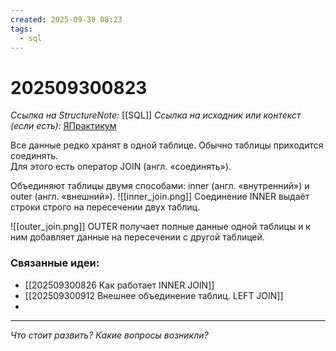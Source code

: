 ```yaml
---
created: 2025-09-30 08:23
tags:
  - sql
---
```

# 202509300823
*Ссылка на StructureNote:* [[SQL]]
*Ссылка на исходник или контекст (если есть):* [ЯПрактикум](https://practicum.yandex.ru/learn/backend-nodejs/courses/a4214ab0-2146-4152-b90e-651bf4c7ca5e/sprints/564244/topics/1b53ba64-4733-4307-b1cd-4bdadedf0af9/lessons/c7280fc1-553f-48ff-8e34-229c164583f9/)

Все данные редко хранят в одной таблице. Обычно таблицы приходится соединять.  
Для этого есть оператор JOIN (англ. «соединять»).

Объединяют таблицы двумя способами: inner (англ. «внутренний») и outer (англ. «внешний»).
![[inner_join.png]]
Соединение INNER выдаёт строки строго на пересечении двух таблиц.

![[outer_join.png]]
OUTER получает полные данные одной таблицы и к ним добавляет данные на пересечении с другой таблицей.
### Связанные идеи:
* [[202509300826 Как работает INNER JOIN]]
* [[202509300912 Внешнее объединение таблиц. LEFT JOIN]]
* 
---

*Что стоит развить? Какие вопросы возникли?*